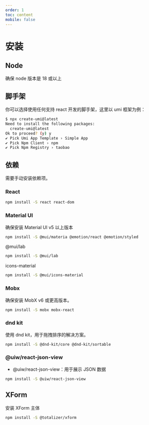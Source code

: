 ```yaml
---
order: 1
toc: content
mobile: false
---
```


# 安装

## Node

确保 node 版本是 18 或以上

## 脚手架

你可以选择使用任何支持 react 开发的脚手架，这里以 umi 框架为例：

```sh
$ npx create-umi@latest
Need to install the following packages:
  create-umi@latest
Ok to proceed? (y) y
✔ Pick Umi App Template › Simple App
✔ Pick Npm Client › npm
✔ Pick Npm Registry › taobao
```

## 依赖

需要手动安装依赖项。

### React

```sh
npm install -S react react-dom
```



### Material UI

确保安装 Material UI v5 以上版本

```sh
npm install -S @mui/materia @emotion/react @emotion/styled

```

@mui/lab

```sh
npm install -S @mui/lab
```

icons-material

```sh
npm install -S @mui/icons-material
```

### Mobx

确保安装 MobX v6 或更高版本。

```sh
npm install -S mobx mobx-react
```

### dnd kit

使用 dnd kit，用于拖拽排序的解决方案。

```sh
npm install -S @dnd-kit/core @dnd-kit/sortable
```

### @uiw/react-json-view

* @uiw/react-json-view：用于展示 JSON 数据

```sh
npm install -S @uiw/react-json-view
```

## XForm

安装 XForm 主体

```sh
npm install -S @totalizer/xform
```